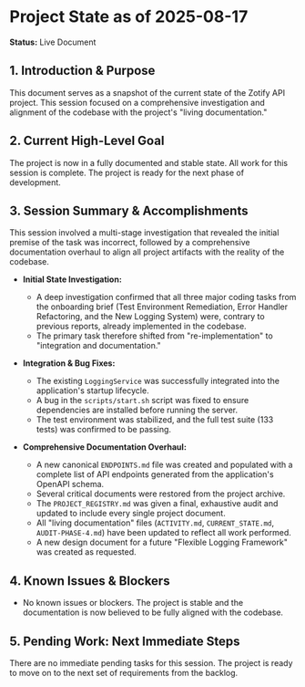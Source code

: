 # Project State as of 2025-08-17

**Status:** Live Document

## 1. Introduction & Purpose

This document serves as a snapshot of the current state of the Zotify API project. This session focused on a comprehensive investigation and alignment of the codebase with the project's "living documentation."

## 2. Current High-Level Goal

The project is now in a fully documented and stable state. All work for this session is complete. The project is ready for the next phase of development.

## 3. Session Summary & Accomplishments

This session involved a multi-stage investigation that revealed the initial premise of the task was incorrect, followed by a comprehensive documentation overhaul to align all project artifacts with the reality of the codebase.

*   **Initial State Investigation:**
    *   A deep investigation confirmed that all three major coding tasks from the onboarding brief (Test Environment Remediation, Error Handler Refactoring, and the New Logging System) were, contrary to previous reports, already implemented in the codebase.
    *   The primary task therefore shifted from "re-implementation" to "integration and documentation."

*   **Integration & Bug Fixes:**
    *   The existing `LoggingService` was successfully integrated into the application's startup lifecycle.
    *   A bug in the `scripts/start.sh` script was fixed to ensure dependencies are installed before running the server.
    *   The test environment was stabilized, and the full test suite (133 tests) was confirmed to be passing.

*   **Comprehensive Documentation Overhaul:**
    *   A new canonical `ENDPOINTS.md` file was created and populated with a complete list of API endpoints generated from the application's OpenAPI schema.
    *   Several critical documents were restored from the project archive.
    *   The `PROJECT_REGISTRY.md` was given a final, exhaustive audit and updated to include every single project document.
    *   All "living documentation" files (`ACTIVITY.md`, `CURRENT_STATE.md`, `AUDIT-PHASE-4.md`) have been updated to reflect all work performed.
    *   A new design document for a future "Flexible Logging Framework" was created as requested.

## 4. Known Issues & Blockers

*   No known issues or blockers. The project is stable and the documentation is now believed to be fully aligned with the codebase.

## 5. Pending Work: Next Immediate Steps

There are no immediate pending tasks for this session. The project is ready to move on to the next set of requirements from the backlog.
